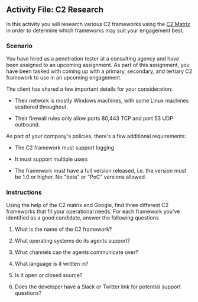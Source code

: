 ## Activity File: C2 Research

In this activity you will research various C2 frameworks using the [C2 Matrix](https://www.thec2matrix.com/matrix) in order to determine which frameworks may suit your engagement best.

### Scenario

You have hired as a penetration tester at a consulting agency and have been assigned to an upcoming assignment. As part of this assignment, you have been tasked with coming up with a primary, secondary, and tertiary C2 framework to use in an upcoming engagement. 

The client has shared a few important details for your consideration:

- Their network is mostly Windows machines, with some Linux machines scattered throughout.

- Their firewall rules only allow ports 80,443 TCP and port 53 UDP outbound.

As part of your company's policies, there's a few additional requirements:

- The C2 framework must support logging

- It must support multiple users

- The framework must have a full version released, i.e. the version must be 1.0 or higher. No "beta" or "PoC" versions allowed.


### Instructions 

Using the help of the C2 matrix and Google, find three different C2 frameworks that fit your operational needs. For each framework you've identified as a good candidate, answer the following questions

1. What is the name of the C2 framework?

2. What operating systems do its agents support?

3. What channels can the agents communicate over?

4. What language is it written in?

5. Is it open or closed source?

6. Does the developer have a Slack or Twitter link for potential support questions?

